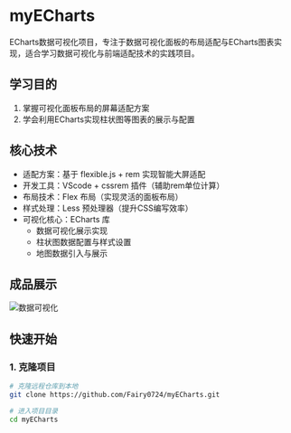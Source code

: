 # myECharts
ECharts数据可视化项目，专注于数据可视化面板的布局适配与ECharts图表实现，适合学习数据可视化与前端适配技术的实践项目。


## 学习目的
1. 掌握可视化面板布局的屏幕适配方案
2. 学会利用ECharts实现柱状图等图表的展示与配置


## 核心技术
- 适配方案：基于 flexible.js + rem 实现智能大屏适配
- 开发工具：VScode + cssrem 插件（辅助rem单位计算）
- 布局技术：Flex 布局（实现灵活的面板布局）
- 样式处理：Less 预处理器（提升CSS编写效率）
- 可视化核心：ECharts 库
  - 数据可视化展示实现
  - 柱状图数据配置与样式设置
  - 地图数据引入与展示

## 成品展示
![数据可视化](https://github.com/Fairy0724/myECharts/blob/master/screenshots/myECharts.png)

## 快速开始

### 1. 克隆项目
```bash
# 克隆远程仓库到本地
git clone https://github.com/Fairy0724/myECharts.git

# 进入项目目录
cd myECharts

